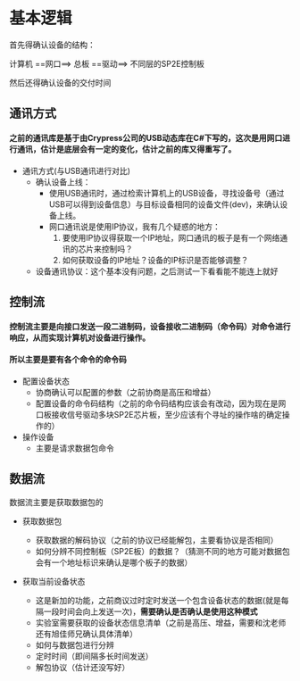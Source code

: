 # 基本逻辑

首先得确认设备的结构：

计算机	==网口==>	总板	==驱动==>	不同层的SP2E控制板 

然后还得确认设备的交付时间

## 通讯方式

#### 之前的通讯库是基于由Crypress公司的USB动态库在C#下写的，这次是用网口进行通讯，估计是底层会有一定的变化，估计之前的库又得重写了。

- 通讯方式(与USB通讯进行对比)
  - 确认设备上线：
    - 使用USB通讯时，通过检索计算机上的USB设备，寻找设备号（通过USB可以得到设备信息）与目标设备相同的设备文件(dev)，来确认设备上线。
    - 网口通讯说是使用IP协议，我有几个疑惑的地方：
      1. 要使用IP协议得获取一个IP地址，网口通讯的板子是有一个网络通讯的芯片来控制吗？
      2. 如何获取设备的IP地址？设备的IP标识是否能够调整？
  - 设备通讯协议：这个基本没有问题，之后测试一下看看能不能连上就好

## 控制流

#### 控制流主要是向接口发送一段二进制码，设备接收二进制码（命令码）对命令进行响应，从而实现计算机对设备进行操作。

#### 所以主要是要有各个命令的命令码

- 配置设备状态
  - 协商确认可以配置的参数（之前协商是高压和增益）
  - 配置设备的命令码结构（之前的命令码结构应该会有改动，因为现在是网口板接收信号驱动多块SP2E芯片板，至少应该有个寻址的操作啥的确定操作的）
- 操作设备
  - 主要是请求数据包命令

## 数据流

数据流主要是获取数据包的

- 获取数据包
  - 获取数据的解码协议（之前的协议已经能解包，主要看协议是否相同）
  - 如何分辨不同控制板（SP2E板）的数据？（猜测不同的地方可能对数据包会有一个地址标识来确认是哪个板子的数据）

- 获取当前设备状态
  - 这是新加的功能，之前商议过时定时发送一个包含设备状态的数据(就是每隔一段时间会向上发送一次)，**需要确认是否确认是使用这种模式**
  - 实验室需要获取的设备状态信息清单（之前是高压、增益，需要和沈老师还有旭佳师兄确认具体清单）
  - 如何与数据包进行分辨
  - 定时时间（即间隔多长时间发送）
  - 解包协议（估计还没写好）

